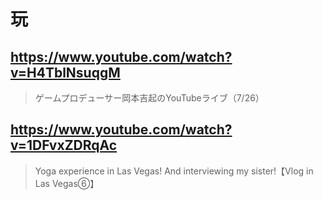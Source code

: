 # 玩

## https://www.youtube.com/watch?v=H4TblNsuqgM

> ゲームプロデューサー岡本吉起のYouTubeライブ（7/26） 

## https://www.youtube.com/watch?v=1DFvxZDRqAc 

> Yoga experience in Las Vegas! And interviewing my sister!【Vlog in Las Vegas⑥】 
